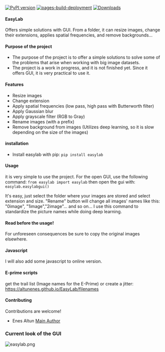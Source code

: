 [![PyPI version](https://badge.fury.io/py/easylab.svg)](https://badge.fury.io/py/easylab)
[![pages-build-deployment](https://github.com/altunenes/easylab/actions/workflows/pages/pages-build-deployment/badge.svg)](https://github.com/altunenes/easylab/actions/workflows/pages/pages-build-deployment)
[![Downloads](https://pepy.tech/badge/easylab)](https://pepy.tech/project/easylab)

#### EasyLab

Offers simple solutions with GUI. From a folder, it can resize images, change their extensions, applies spatial frequencies, and remove backgrounds...

#### Purpose of the project

+ The purpose of the project is to offer a simple solutions to solve some of the problems that arise when working with big image datasets.
+ The project is a work in progress, and it is not finished yet. Since it offers GUI, it is very practical to use it.

#### Features

+ Resize images
+ Change extension
+ Apply spatial frequencies (low pass, high pass with Butterworth filter)
+ Apply Gaussian blur
+ Apply grayscale filter (RGB to Gray)
+ Rename images (with a prefix)
+ Remove background from images (Utilizes deep learning, so it is slow depending on the size of the images)

#### installation

+ Install easylab with pip:
  ```pip install easylab  ```

#### Usage

it is very simple to use the project.
For the open GUI, use the following command:
```from easylab import easylab```
then open the gui with:
```easylab.easylabgui()```


It's easy, just select the folder where your images are stored and select extension and size. "Rename" button will change all images' names like this: "0image", "1image","2image"... and so on...
I use this command to standardize the picture names while doing deep learning.

#### **Read before the usage!**

For unforeseen consequences be sure to copy the original images elsewhere.

#### Javascript

I will also add some javascript to online version.

#### E-prime scripts

get the trail list (Image names for the E-Prime) or create a jitter:
https://altunenes.github.io/EasyLab/filenames

#### Contributing

Contributions are welcome!

+ Enes Altun [Main Author](https://altunenes.github.io)

### Current look of the GUI

![easylab.png](./docs/images/easylab.PNG)
